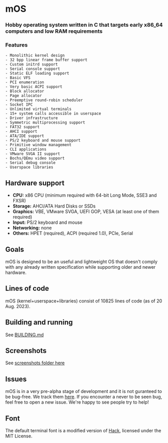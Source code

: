 # mOS

### Hobby operating system written in C that targets early x86_64 computers and low RAM requirements

### Features

    - Monolithic kernel design
    - 32 bpp linear frame buffer support
    - Custom initrd support
    - Serial console support
    - Static ELF loading support
    - Basic VFS
    - PCI enumeration
    - Very basic ACPI support
    - Block allocator
    - Page allocator
    - Preemptive round-robin scheduler
    - Socket IPC
    - Unlimited virtual terminals
    - 15+ system calls accessible in userspace
    - Driver infrastructure
    - Symmetric multiprocessing support
    - FAT32 support
    - AHCI support
    - ATA/IDE support
    - PS/2 keyboard and mouse support
    - Primitive window management
    - CLI applications
    - VMware SVGA II support
    - Bochs/QEmu video support
    - Serial debug console
    - Userspace libraries

## Hardware support

* **CPU:** x86 CPU (minimum required with 64-bit Long Mode, SSE3 and FXSR)
* **Storage:** AHCI/ATA Hard Disks or SSDs
* **Graphics:** VBE, VMware SVGA, UEFI GOP, VESA (at least one of them required)
* **Input:** PS/2 keyboard and mouse
* **Networking:** none
* **Others:** HPET (required), ACPI (required 1.0), PCIe, Serial

## Goals

mOS is designed to be an useful and lightweight OS that doesn't comply with any already written specification while supporting older and newer hardware.

## Lines of code

mOS (kernel+userspace+libraries) consist of 10825 lines of code (as of 20 Aug. 2023).

## Building and running

See [BUILDING.md](./docs/BUILDING.md)

## Screenshots

See [screenshots folder here](./docs/gallery/)

## Issues

mOS is in a very pre-alpha stage of development and it is not guranteed to be bug-free. We track them [here](https://github.com/Moldytzu/mOS/issues). If you encounter a never to be seen bug, feel free to open a new issue. We're happy to see people try to help!

## Font

The default terminal font is a modified version of [Hack](https://github.com/source-foundry/Hack), licensed under the MIT License.
